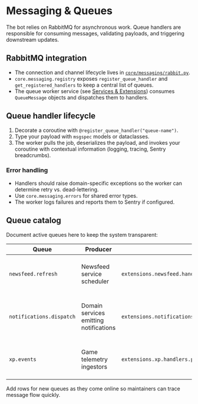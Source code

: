 # Messaging & Queues

The bot relies on RabbitMQ for asynchronous work. Queue handlers are responsible for consuming messages, validating payloads, and triggering downstream updates.

## RabbitMQ integration

- The connection and channel lifecycle lives in [`core/messaging/rabbit.py`](https://github.com/bkan0n/genjishimada-bot/blob/main/core/messaging/rabbit.py).
- `core.messaging.registry` exposes `register_queue_handler` and `get_registered_handlers` to keep a central list of queues.
- The queue worker service (see [Services & Extensions](services.md)) consumes `QueueMessage` objects and dispatches them to handlers.

## Queue handler lifecycle

1. Decorate a coroutine with `@register_queue_handler("queue-name")`.
2. Type your payload with `msgspec` models or dataclasses.
3. The worker pulls the job, deserializes the payload, and invokes your coroutine with contextual information (logging, tracing, Sentry breadcrumbs).

### Error handling

- Handlers should raise domain-specific exceptions so the worker can determine retry vs. dead-lettering.
- Use `core.messaging.errors` for shared error types.
- The worker logs failures and reports them to Sentry if configured.

## Queue catalog

Document active queues here to keep the system transparent:

| Queue | Producer | Handler | Notes |
| --- | --- | --- | --- |
| `newsfeed.refresh` | Newsfeed service scheduler | `extensions.newsfeed.handlers.refresh_newsfeed` | Regenerates the community newsfeed embeds. |
| `notifications.dispatch` | Domain services emitting notifications | `extensions.notifications.handlers.dispatch_notification` | Sends DM or channel notifications with standardized embeds. |
| `xp.events` | Game telemetry ingestors | `extensions.xp.handlers.process_xp_event` | Applies XP gains/losses and updates leaderboard visuals. |

Add rows for new queues as they come online so maintainers can trace message flow quickly.
